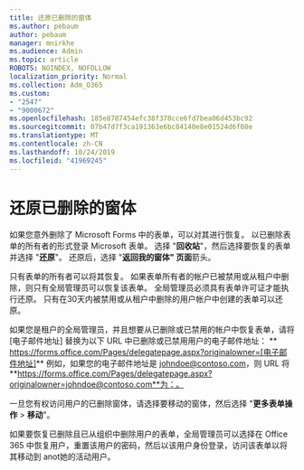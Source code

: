 ```yaml
---
title: 还原已删除的窗体
ms.author: pebaum
author: pebaum
manager: mnirkhe
ms.audience: Admin
ms.topic: article
ROBOTS: NOINDEX, NOFOLLOW
localization_priority: Normal
ms.collection: Adm_O365
ms.custom:
- "2547"
- "9000672"
ms.openlocfilehash: 185e8787454efc38f378cce6fd7bea06d453bc92
ms.sourcegitcommit: 07b47d7f3ca191363e6bc84140e8e01524d6f08e
ms.translationtype: MT
ms.contentlocale: zh-CN
ms.lasthandoff: 10/24/2019
ms.locfileid: "41969245"
---
```

# <a name="restore-a-deleted-form"></a>还原已删除的窗体

如果您意外删除了 Microsoft Forms 中的表单，可以对其进行恢复。 以已删除表单的所有者的形式登录 Microsoft 表单。 选择 "**回收站**"，然后选择要恢复的表单并选择 "**还原**"。 还原后，选择 "**返回我的窗体" 页面**箭头。

只有表单的所有者可以将其恢复。 如果表单所有者的帐户已被禁用或从租户中删除，则只有全局管理员可以恢复该表单。 全局管理员必须具有表单许可证才能执行还原。 只有在30天内被禁用或从租户中删除的用户帐户中创建的表单可以还原。

如果您是租户的全局管理员，并且想要从已删除或已禁用的帐户中恢复表单，请将 [电子邮件地址] 替换为以下 URL 中已删除或已禁用用户的电子邮件地址： ** https://forms.office.com/Pages/delegatepage.aspx?originalowner=[电子邮件地址]** 例如，如果您的电子邮件地址是 johndoe@contoso.com，则 URL 将**https://forms.office.com/Pages/delegatepage.aspx?originalowner=johndoe@contoso.com**为：。 

一旦您有权访问用户的已删除窗体，请选择要移动的窗体，然后选择 "**更多表单操作** > **移动**"。

如果要恢复已删除且已从组织中删除用户的表单，全局管理员可以选择在 Office 365 中恢复用户，重置该用户的密码，然后以该用户身份登录，访问该表单以将其移动到 anot她的活动用户。 